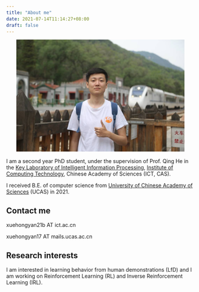 ```yaml
---
title: "About me"
date: 2021-07-14T11:14:27+08:00
draft: false
---
```


 <div align="center"><img src="https://raw.githubusercontent.com/xuehongyanL/images/main/xhy.jpg" width = "450" height = "300" alt="薛泓彦" /></div>


I am a second year PhD student, under the supervision of Prof. Qing He in the [Key Laboratory of Intelligent Information Processing](http://iip.ict.ac.cn/), [Institute of Computing Technology](http://www.ict.ac.cn/), Chinese Academy of Sciences (ICT, CAS). 

I received B.E. of computer science from [University of Chinese Academy of Sciences](http://www.ucas.ac.cn) (UCAS) in 2021.

## Contact me

xuehongyan21b AT ict.ac.cn

xuehongyan17 AT mails.ucas.ac.cn

## Research interests

I am interested in learning behavior from human demonstrations (LfD) and I am working on Reinforcement Learning (RL) and Inverse Reinforcement Learning (IRL).
